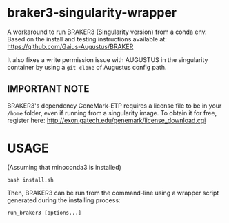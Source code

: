 # braker3-singularity-wrapper
A workaround to run BRAKER3 (Singularity version) from a conda env. Based on the install and testing instructions available at:
https://github.com/Gaius-Augustus/BRAKER

It also fixes a write permission issue with AUGUSTUS in the singularity container by using a `git clone` of Augustus config path.

## IMPORTANT NOTE
BRAKER3's dependency GeneMark-ETP requires a license file to be in your `/home` folder, even if running from a singularity image. To obtain it for free, register here: 
http://exon.gatech.edu/genemark/license_download.cgi

# USAGE
(Assuming that minoconda3 is installed)

`bash install.sh`

Then, BRAKER3 can be run from the command-line using a wrapper script generated during the installing process:

`run_braker3 [options...]`
